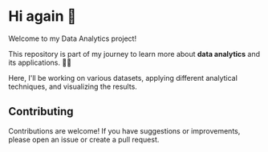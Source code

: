 # Hi again 👋


Welcome to my Data Analytics project! 

This repository is part of my journey to learn more about **data analytics** and its applications. 👩‍💻 

Here, I'll be working on various datasets, applying different analytical techniques, and visualizing the results.

## Contributing

Contributions are welcome! If you have suggestions or improvements, please open an issue or create a pull request.
